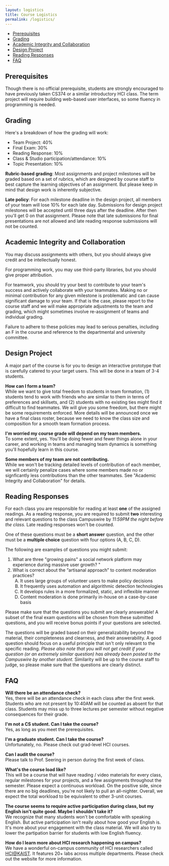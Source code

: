 ```yaml
---
layout: logistics
title: Course Logistics
permalink: /logistics/
---
```

<!-- TOC start -->

- [Prerequisites](#prerequisites)
- [Grading](#grading)
- [Academic Integrity and Collaboration](#academic-integrity-and-collaboration)
- [Design Project](#design-project)
- [Reading Responses](#reading-responses)
- [FAQ](#faq)

<!-- TOC end -->

<!-- TOC --><a name="prerequisites"></a>
## Prerequisites
Though there is no official prerequisite, students are strongly encouraged to have previously taken CS374 or a similar introductory HCI class. The term project will require building web-based user interfaces, so some fluency in programming is needed.

<!-- TOC --><a name="grading"></a>
## Grading
Here's a breakdown of how the grading will work:
* Team Project: 40%
* Final Exam: 30%
* Reading Response: 10%
* Class & Studio participation/attendance: 10%
* Topic Presentation: 10%

**Rubric-based grading**: Most assignments and project milestones will be graded based on a set of rubrics, which are designed by course staff to best capture the learning objectives of an assignment. But please keep in mind that design work is inherently subjective.

**Late policy**: For each milestone deadline in the design project, all members of your team will lose 10% for each late day. Submissions for design project milestones will be accepted until three days after the deadline. After then you'll get 0 on that assignment. Please note that late submissions for final presentations are not allowed and late reading response submissions will not be counted.

<!-- TOC --><a name="academic-integrity-and-collaboration"></a>
## Academic Integrity and Collaboration

You may discuss assignments with others, but you should always give credit and be intellectually honest.

For programming work, you may use third-party libraries, but you should give proper attribution.

For teamwork, you should try your best to contribute to your team's success and actively collaborate with your teammates. Making no or minimal contribution for any given milestone is problematic and can cause significant damage to your team. If that is the case, please report to the course staff and we will make appropriate adjustments to the team and grading, which might sometimes involve re-assignment of teams and individual grading.

Failure to adhere to these policies may lead to serious penalties, including an F in the course and reference to the departmental and university committee.

<!-- TOC --><a name="design-project"></a>
## Design Project
A major part of the course is for you to design an interactive prototype that is carefully catered to your target users. This will be done in a team of 3-4 students.

**How can I form a team?**  
While we want to give total freedom to students in team formation, (1) students tend to work with friends who are similar to them in terms of preferences and skillsets, and (2) students with no existing ties might find it difficult to find teammates. We will give you some freedom, but there might be some requirements enforced. More details will be announced once we have a final class roster, because we need to know the class size and composition for a smooth team formation process.

**I'm worried my course grade will depend on my team members.**  
To some extent, yes. You'll be doing fewer and fewer things alone in your career, and working in teams and managing team dynamics is something you'll hopefully learn in this course.

**Some members of my team are not contributing.**  
While we won't be tracking detailed levels of contribution of each member, we will certainly penalize cases where some members made no or signficantly less contributions than the other teammates. See "Academic Integrity and Collaboration" for details.

<!-- TOC --><a name="reading-responses"></a>
## Reading Responses
For each class you are responsible for reading at least **one** of the assigned readings. As a reading response, you are required to submit **two** interesting and relevant questions to the class Campuswire by *11:59PM the night before the class.* Late reading responses won't be counted.

One of these questions must be a **short answer** question, and the other must be a **multiple choice** question with four options (A, B, C, D).

The following are examples of questions you might submit:

<ol>
    <li>What are three "growing pains" a social network platform may experience during massive user growth? "</li>
    <li>What is correct about the “artisanal approach” to content moderation practices?
        <ol type="A">
            <li>It uses large groups of volunteer users to make policy decisions</li>
            <li>It frequently uses automation and algorithmic detection technologies</li>
            <li>It develops rules in a more formalized, static, and inflexible manner</li>
            <li>Content moderation is done primarily in-house on a case-by-case basis</li>
        </ol>
    </li>
</ol>

Please make sure that the questions you submit are clearly answerable! A subset of the final exam questions will be chosen from these submitted questions, and you will receive bonus points if your questions are selected.

The questions will be graded based on their generalizability beyond the material, their completeness and clearness, and their answerability. A good question should focus on a useful principle that isn't only relevant to the specific reading. *Please also note that you will not get credit if your question (or an extremely similar question) has already been posted to the Campuswire by another student.* Similarity will be up to the course staff to judge, so please make sure that the questions are clearly distinct.

<!-- TOC --><a name="faq"></a>
## FAQ
**Will there be an attendance check?**  
Yes, there will be an attendance check in each class after the first week. Students who are not present by 10:40AM will be counted as absent for that class. Students may miss up to three lectures per semester without negative consequences for their grade.

**I'm not a CS student. Can I take the course?**  
Yes, as long as you meet the prerequisites.

**I'm a graduate student. Can I take the course?**  
Unfortunately, no. Please check out grad-level HCI courses.

**Can I audit the course?**  
Please talk to Prof. Seering in person during the first week of class.

**What's the course load like?**  
This will be a course that will have reading / video materials for every class, regular milestones for your projects, and a few assignments throughout the semester. Please expect a continuous workload. On the positive side, since there are no big deadlines, you're not likely to pull an all-nighter. Overall, we expect the total workload to be equivalent to other 3-unit courses.

**The course seems to require active participation during class, but my English isn't quite good. Maybe I shouldn't take it?**  
We recognize that many students won't be comfortable with speaking English. But active participation isn't really about how good your English is. It's more about your engagement with the class material. We will also try to lower the partipation barrier for students with low English fluency.

**How do I learn more about HCI research happening on campus?**  
We have a wonderful on-campus community of HCI researchers called [HCI@KAIST](https://hci.kaist.ac.kr/). It features 20+ labs across multiple departments. Please check out the website for more information.
